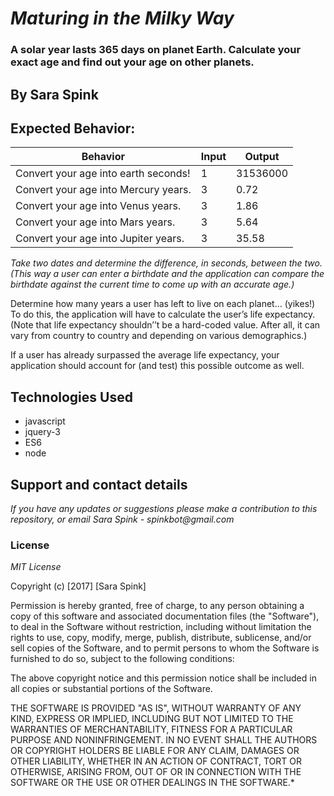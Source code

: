 # _Maturing in the Milky Way_
### A solar year lasts 365 days on planet Earth. Calculate your exact age and find out your age on other planets.
## By Sara Spink
## Expected Behavior:

| Behavior                             | Input | Output   |
|--------------------------------------|-------|----------|
| Convert your age into earth seconds! | 1     | 31536000 |
| Convert your age into Mercury years. | 3     | 0.72     |
| Convert your age into Venus years.   | 3     | 1.86     |
| Convert your age into Mars years.    | 3     | 5.64     |
| Convert your age into Jupiter years. | 3     | 35.58    |

_Take two dates and determine the difference, in seconds, between the two. (This way a user can enter a birthdate and the application can compare the birthdate against the current time to come up with an accurate age.)_


Determine how many years a user has left to live on each planet… (yikes!) To do this, the application will have to calculate the user’s life expectancy. (Note that life expectancy shouldn’’t be a hard-coded value. After all, it can vary from country to country and depending on various demographics.)

If a user has already surpassed the average life expectancy, your application should account for (and test) this possible outcome as well.

## Technologies Used
- javascript
- jquery-3
- ES6
- node

## Support and contact details

_If you have any updates or suggestions please make a contribution to this repository, or email Sara Spink - spinkbot@gmail.com_

### License

_MIT License_

Copyright (c) [2017] [Sara Spink]

Permission is hereby granted, free of charge, to any person obtaining a copy of this software and associated documentation files (the "Software"), to deal in the Software without restriction, including without limitation the rights to use, copy, modify, merge, publish, distribute, sublicense, and/or sell copies of the Software, and to permit persons to whom the Software is furnished to do so, subject to the following conditions:

The above copyright notice and this permission notice shall be included in all copies or substantial portions of the Software.

THE SOFTWARE IS PROVIDED "AS IS", WITHOUT WARRANTY OF ANY KIND, EXPRESS OR IMPLIED, INCLUDING BUT NOT LIMITED TO THE WARRANTIES OF MERCHANTABILITY, FITNESS FOR A PARTICULAR PURPOSE AND NONINFRINGEMENT. IN NO EVENT SHALL THE AUTHORS OR COPYRIGHT HOLDERS BE LIABLE FOR ANY CLAIM, DAMAGES OR OTHER LIABILITY, WHETHER IN AN ACTION OF CONTRACT, TORT OR OTHERWISE, ARISING FROM, OUT OF OR IN CONNECTION WITH THE SOFTWARE OR THE USE OR OTHER DEALINGS IN THE SOFTWARE.*
